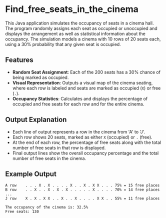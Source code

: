 # Find_free_seats_in_the_cinema
This Java application simulates the occupancy of seats in a cinema hall. The program randomly assigns each seat as occupied or unoccupied and displays the arrangement as well as statistical information about the occupancy. The simulation models a cinema with 10 rows of 20 seats each, using a 30% probability that any given seat is occupied.

## Features
- **Random Seat Assignment**: Each of the 200 seats has a 30% chance of being marked as occupied.
- **Visual Representation**: Outputs a visual map of the cinema seating, where each row is labeled and seats are marked as occupied (`X`) or free (`.`).
- **Occupancy Statistics**: Calculates and displays the percentage of occupied and free seats for each row and for the entire cinema.

## Output Explanation
- Each line of output represents a row in the cinema from 'A' to 'J'.
- Each row shows 20 seats, marked as either `X` (occupied) or `.` (free).
- At the end of each row, the percentage of free seats along with the total number of free seats in that row is displayed.
- Final output lines show the overall occupancy percentage and the total number of free seats in the cinema.

## Example Output
```
A row    . . . X . X . . . . X . . X . X X . . . 75% = 15 free places
B row    . . X . . X . X . X . . . . . X . . . . 70% = 14 free places
...
J row    X . X . X X . . X . . X . . . . X X . . 55% = 11 free places

The occupancy of the cinema is: 32.5%
Free seats: 130
```
